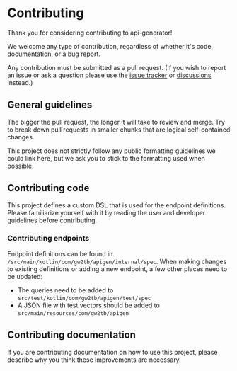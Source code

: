 # Contributing

Thank you for considering contributing to api-generator!

We welcome any type of contribution, regardless of whether it's code,
documentation, or a bug report.

Any contribution must be submitted as a pull request. (If you wish to report an
issue or ask a question please use the [issue tracker](https://github.com/GW2ToolBelt/api-generator/issues)
or [discussions](https://github.com/GW2ToolBelt/api-generator/discussions) instead.)


## General guidelines

The bigger the pull request, the longer it will take to review and merge. Try to
break down pull requests in smaller chunks that are logical self-contained
changes.

This project does not strictly follow any public formatting guidelines we could
link here, but we ask you to stick to the formatting used when possible.


## Contributing code

This project defines a custom DSL that is used for the endpoint definitions.
Please familiarize yourself with it by reading the user and developer guidelines
before contributing.


### Contributing endpoints

Endpoint definitions can be found in `/src/main/kotlin/com/gw2tb/apigen/internal/spec`.
When making changes to existing definitions or adding a new endpoint, a few
other places need to be updated:

- The queries need to be added to `src/test/kotlin/com/gw2tb/apigen/test/spec`
- A JSON file with test vectors should be added to `src/main/resources/com/gw2tb/apigen`


## Contributing documentation

If you are contributing documentation on how to use this project, please
describe why you think these improvements are necessary.